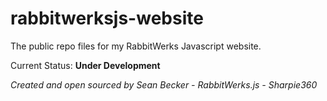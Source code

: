 # rabbitwerksjs-website
The public repo files for my RabbitWerks Javascript website.

Current Status: **Under Development**

*Created and open sourced by Sean Becker - RabbitWerks.js - Sharpie360*
